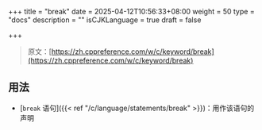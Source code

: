 +++
title = "break"
date = 2025-04-12T10:56:33+08:00
weight = 50
type = "docs"
description = ""
isCJKLanguage = true
draft = false

+++

> 原文：[https://zh.cppreference.com/w/c/keyword/break](https://zh.cppreference.com/w/c/keyword/break)

## 用法

- [`break` 语句]({{< ref "/c/language/statements/break" >}})：用作该语句的声明
